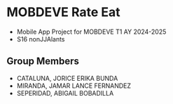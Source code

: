 # MOBDEVE Rate Eat
- Mobile App Project for MOBDEVE T1 AY 2024-2025
- S16 nonJJAlants

## Group Members
- CATALUNA, JORICE ERIKA BUNDA
- MIRANDA, JAMAR LANCE FERNANDEZ
- SEPERIDAD, ABIGAIL BOBADILLA
